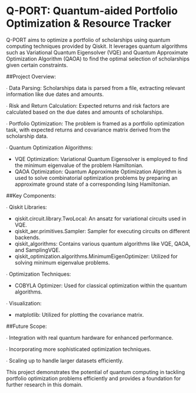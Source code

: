# Q-PORT: Quantum-aided Portfolio Optimization & Resource Tracker

Q-PORT aims to optimize a portfolio of scholarships using quantum computing techniques provided by Qiskit. It leverages quantum algorithms such as Variational Quantum Eigensolver (VQE) and Quantum Approximate Optimization Algorithm (QAOA) to find the optimal selection of scholarships given certain constraints.

##Project Overview:

∙ Data Parsing: Scholarships data is parsed from a file, extracting relevant information like due dates and amounts.

∙ Risk and Return Calculation: Expected returns and risk factors are calculated based on the due dates and amounts of scholarships.

∙ Portfolio Optimization: The problem is framed as a portfolio optimization task, with expected returns and covariance matrix derived from the scholarship data.

∙ Quantum Optimization Algorithms:
- VQE Optimization: Variational Quantum Eigensolver is employed to find the minimum eigenvalue of the problem Hamiltonian.
- QAOA Optimization: Quantum Approximate Optimization Algorithm is used to solve combinatorial optimization problems by preparing an approximate ground state of a        corresponding Ising Hamiltonian.

##Key Components:

∙ Qiskit Libraries:
- qiskit.circuit.library.TwoLocal: An ansatz for variational circuits used in VQE.
- qiskit_aer.primitives.Sampler: Sampler for executing circuits on different backends.
- qiskit_algorithms: Contains various quantum algorithms like VQE, QAOA, and SamplingVQE.
- qiskit_optimization.algorithms.MinimumEigenOptimizer: Utilized for solving minimum eigenvalue problems.
    
∙ Optimization Techniques:
- COBYLA Optimizer: Used for classical optimization within the quantum algorithms.
        
∙ Visualization:
- matplotlib: Utilized for plotting the covariance matrix.

##Future Scope:

∙ Integration with real quantum hardware for enhanced performance.

∙ Incorporating more sophisticated optimization techniques.

∙ Scaling up to handle larger datasets efficiently.

This project demonstrates the potential of quantum computing in tackling portfolio optimization problems efficiently and provides a foundation for further research in this domain.
